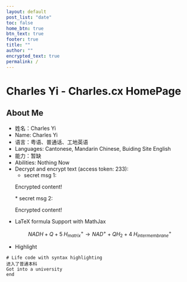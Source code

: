 ```yaml
---
layout: default
post_list: "date"
toc: false
home_btn: true
btn_text: true
footer: true
title: ""
author: ""
encrypted_text: true
permalink: /
---
```


# Charles Yi - Charles.cx HomePage

##  About Me
* 姓名：Charles Yi
* Name: Charles Yi
* 语言：粤语、普通话、工地英语
* Languages: Cantonese, Mandarin Chinese, Buiding Site English
* 能力：暂缺
* Abilities: Nothing Now
* Decrypt and encrypt text (access token: 233): 
  * secret msg 1: 
  <p class="encrypted" id="/MZAf/PKx9jpw8/FX5nVpnvqImyWYTBigF+IgymqwKBSS2dA0uW4sqCCpiUs=">Encrypted content!</p>
  * secret msg 2: 
  <p class="encrypted" id="dzipMS6U0GeffZAev1us+QJWGf2JzTqPoGTAZNkqyJHD7RVbp7FO8szbW6og==">Encrypted content!</p>
* LaTeX formula Support with MathJax

$$
NADH+Q+5\;H_{matrix}^{+}\rightarrow NAD^{+}+QH_{2}+4\;H_{intermembrane}^{+}\!
$$

* Highlight

```Life
# Life code with syntax highlighting
进入了普通本科
Got into a university 
end
```
